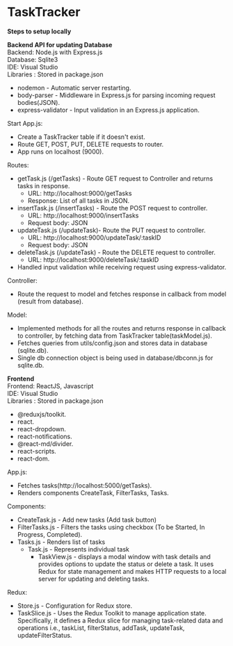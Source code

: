 # TaskTracker
****Steps to setup locally****

****Backend API for updating Database****
 <br />
Backend: Node.js with Express.js <br />
Database: Sqlite3 <br />
IDE: Visual Studio <br />
Libraries : Stored in package.json <br />
  * nodemon - Automatic server restarting.  <br />
  * body-parser - Middleware in Express.js for parsing incoming request bodies(JSON). <br />
  * express-validator - Input validation in an Express.js application. <br />

 Start App.js:
  * Create a TaskTracker table if it doesn't exist.
  * Route GET, POST, PUT, DELETE requests to router.
  * App runs on localhost (9000).

 Routes:
  * getTask.js (/getTasks) - Route GET request to Controller and returns tasks in response.
      * URL: http://localhost:9000/getTasks
      * Response: List of all tasks in JSON. 
  * insertTask.js (/insertTasks) - Route the POST request to controller.
      * URL: http://localhost:9000/insertTasks
      * Request body: JSON
  * updateTask.js (/updateTask)- Route the PUT request to controller.
      * URL: http://localhost:9000/updateTask/:taskID
      * Request body: JSON
  * deleteTask.js (/updateTask) - Route the DELETE request to controller.
       * URL: http://localhost:9000/deleteTask/:taskID
  * Handled input validation while receiving request using express-validator.

Controller:
 * Route the request to model and fetches response in callback from model (result from database).

Model:
 * Implemented methods for all the routes and returns response in callback to controller, by fetching data from TaskTracker table(taskModel.js).
 * Fetches queries from utils/config.json and stores data in database (sqlite.db).
 * Single db connection object is being used in database/dbconn.js for sqlite.db.

****Frontend****
 <br />
Frontend: ReactJS, Javascript <br />
IDE: Visual Studio <br />
Libraries : Stored in package.json <br />
  * @reduxjs/toolkit.  <br />
  * react. <br />
  * react-dropdown. <br />
  * react-notifications. <br />
  * @react-md/divider. <br />
  * react-scripts. <br/>
  * react-dom. <br/>

 App.js:
 * Fetches tasks(http://localhost:5000/getTasks).
 * Renders components CreateTask, FilterTasks, Tasks.

Components:
 * CreateTask.js - Add new tasks (Add task button)
 * FilterTasks.js - Filters the tasks using checkbox (To be Started, In Progress, Completed).
 * Tasks.js - Renders list of tasks
     * Task.js - Represents individual task
        * TaskView.js - displays a modal window with task details and provides options to update the status or delete a task. It uses Redux for state management and makes  HTTP requests to a local server for updating and deleting tasks.

 Redux:
 * Store.js - Configuration for Redux store.
 * TaskSlice.js - Uses the Redux Toolkit to manage application state. Specifically, it defines a Redux slice for managing task-related data and operations i.e., taskList, filterStatus, addTask, updateTask, updateFilterStatus.
